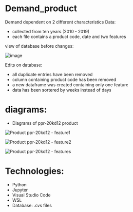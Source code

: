# Demand_product
Demand dependent on 2 different characteristics
 Data: 
 - collected from ten years (2010 - 2019)
 - each file contains a product code, date and two features
 
 view of database before changes:
 
 ![image](https://user-images.githubusercontent.com/62389300/206704821-99fdacf1-5545-417f-ba9f-899be29a6977.png)
 

Edits on database:
- all duplicate entries have been removed
- column containing product code has been removed
- a new dataframe was created containing only one feature
- data has been sortered by weeks instead of days

# diagrams:
- Diagrams of ppr-20kd12 product

![Product ppr-20kd12 - feature1](https://user-images.githubusercontent.com/62389300/212394873-cec8ef4f-a55c-4741-9302-26dff522135e.png)

![Product ppr-20kd12 - feature2](https://user-images.githubusercontent.com/62389300/212394889-bb56ac16-4022-4f98-9c21-2fe2151327a7.png)

![Product ppr-20kd12 - features](https://user-images.githubusercontent.com/62389300/212394909-98f3480f-2dc3-43de-8580-4253cc76701c.png)


# Technologies:
- Python
- Jupyter
- Visual Studio Code
- WSL
- Database: .cvs files
